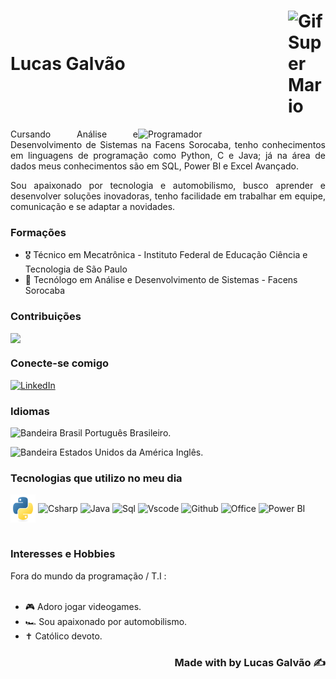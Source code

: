 <h1 style="display: flex; align-items: center; justify-content: space-between;">
    <span>Lucas Galvão</span>
    <img alt="Gif Super Mario" width="60px" src="https://i.pinimg.com/originals/19/29/ca/1929ca7713e7b8242c7af1ba50c5c00e.gif">
</h1>


<img align="right" alt="Programador" width="300" src="https://img.freepik.com/free-vector/code-typing-concept-illustration_114360-3581.jpg?w=740&t=st=1702675153~exp=1702675753~hmac=58af2c269b1ea4e352930504100dc5b6f612be0cd6aa40f937f1c515e2b9341e">


<p align="justify">Cursando Análise e Desenvolvimento de Sistemas na Facens Sorocaba, tenho conhecimentos em linguagens de programação como Python, C e Java; já na área de dados meus conhecimentos são em SQL, Power BI e Excel Avançado. 
</p>


<p align="justify">Sou apaixonado por tecnologia e automobilismo, busco aprender e desenvolver soluções inovadoras, tenho facilidade em trabalhar em equipe, comunicação e se adaptar a novidades.
</p>


<h3 align="left">Formações</h3>
<ul>
    <li>🎖️ Técnico em Mecatrônica - Instituto Federal de Educação Ciência e Tecnologia de São Paulo</li>
    <li>🔁 Tecnólogo em Análise e Desenvolvimento de Sistemas - Facens Sorocaba</li>
</ul>


<h3 align="left">Contribuições</h3>

<div style="display: flex; justify-content: space-between;">
    <img src="https://streak-stats.demolab.com?user=lucasgalvao111&theme=merko&locale=pt_BR&card_width=500"/>
</div>


<h3 align="left">Conecte-se comigo</h3>

[![LinkedIn](https://img.shields.io/badge/-LinkedIn-0077B5?style=for-the-badge&logo=linkedin&logoColor=FFFFFF&color=0077B5)](https://www.linkedin.com/in/lucasgalv%C3%A3o)


<h3 align="left">Idiomas</h3>
<p align="justify">
    <img alt="Bandeira Brasil" width="40" src="https://images.emojiterra.com/twitter/v14.0/512px/1f1e7-1f1f7.png"> Português Brasileiro.
</p>

<p align="justify">
    <img alt="Bandeira Estados Unidos da América" width="40" src="https://images.emojiterra.com/twitter/v14.0/512px/1f1fa-1f1f8.png"> Inglês.
</p>


<h3 align="left">Tecnologias que utilizo no meu dia</h3>
<div style="display: inline_block">
  <img align="center" alt="Python" height="45" width="40" src="https://raw.githubusercontent.com/devicons/devicon/master/icons/python/python-original.svg">
  <img align="center" alt="Csharp" height="45" width="40" src="https://cdn.jsdelivr.net/gh/devicons/devicon/icons/c/c-original.svg">
  <img align="center" alt="Java" height="45" width="40" src="https://cdn.jsdelivr.net/gh/devicons/devicon@latest/icons/java/java-original-wordmark.svg">
  <img align="center" alt="Sql" height="45" width="40" src="https://cdn.jsdelivr.net/gh/devicons/devicon@latest/icons/azuresqldatabase/azuresqldatabase-original.svg">
  <img align="center" alt="Vscode" height="45" width="40" src="https://cdn.jsdelivr.net/gh/devicons/devicon@latest/icons/vscode/vscode-original.svg">
  <img align="center" alt="Github" height="45" width="40" src="https://cdn.jsdelivr.net/gh/devicons/devicon@latest/icons/github/github-original.svg">
  <img align="center" alt="Office" height="45" width="40" src="https://img.icons8.com/?size=100&id=vIbsCQXkSp6l&format=png&color=000000">
  <img align="center" alt="Power BI" height="45" width="40" src="https://img.icons8.com/?size=100&id=3sGOUDo9nJ4k&format=png&color=000000">
</div>
<br>


<h3 align="left">Interesses e Hobbies</h3>
Fora do mundo da programação / T.I :<br><br>

<ul>
    <li>🎮 Adoro jogar videogames.</li>
    <li>🏎️ Sou apaixonado por automobilismo.</li>
    <li>✝️ Católico devoto.</li>
</ul>


<h3 align="right">Made with by Lucas Galvão ✍️</h3>
